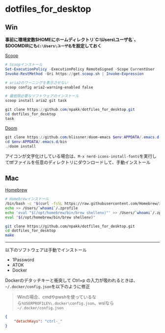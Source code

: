 # dotfiles_for_desktop
## Win
**事前に環境変数$HOMEにホームディレクトリ`C:\Users\ユーザ名`、$DOOMDIRにも`C:\Users\ユーザ名`を設定しておく**

[Scoop](https://scoop.sh/)
```ps1
# Scoopインストール
Set-ExecutionPolicy -ExecutionPolicy RemoteSigned -Scope CurrentUser
Invoke-RestMethod -Uri https://get.scoop.sh | Invoke-Expression

# aria2のワーニングを表示させない
scoop config aria2-warning-enabled false

# 最低限必要なソフトウェアのインストール
scoop install aria2 git task

git clone https://github.com/npakk/dotfiles_for_desktop.git
cd dotfiles_for_desktop
task
```

[Doom](https://github.com/doomemacs/doomemacs/blob/master/docs/getting_started.org)
```ps1
git clone https://github.com/hlissner/doom-emacs $env:APPDATA/.emacs.d
cd $env:APPDATA/.emacs.d/bin
./doom install
```
アイコンが文字化けしている場合は、`M-x nerd-icons-install-fonts`を実行してttfファイルを任意のディレクトリにダウンロードして、手動インストール

## Mac
[Homebrew](https://brew.sh)
```sh
# Homebrewインストール
/bin/bash -c "$(curl -fsSL https://raw.githubusercontent.com/Homebrew/install/HEAD/install.sh)"
echo >> /Users/`whoami`/.zprofile
echo 'eval "$(/opt/homebrew/bin/brew shellenv)"' >> /Users/`whoami`/.zprofile
eval "$(/opt/homebrew/bin/brew shellenv)"

git clone https://github.com/npakk/dotfiles_for_desktop.git
cd dotfiles_for_desktop
make
```
---
以下のソフトウェアは手動でインストール
- 1Password
- ATOK
- Docker

Dockerのデタッチキーと衝突して Ctrl+p の入力が吸われるときは、`~/.docker/config.json`を以下のように修正  
> Winの場合、cmdやpwshを使っているなら`%USERPROFILE%\.docker\config.json`、wslなら`~/.docker/config.json`
```json
{
    "detachKeys": "ctrl-_"
}
```
